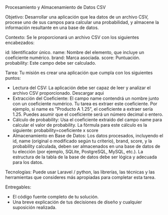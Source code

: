 Procesamiento y Almacenamiento de Datos CSV

Objetivo: Desarrollar una aplicación que lea datos de un archivo CSV, procese uno de sus campos para calcular una probabilidad, y almacene la información resultante en una base de datos.

Contexto: Se le proporcionará un archivo CSV con los siguientes encabezados:

id: Identificador único.
name: Nombre del elemento, que incluye un coeficiente numérico.
brand: Marca asociada.
score: Puntuación.
probability: Este campo debe ser calculado.

Tarea:
Tu misión es crear una aplicación que cumpla con los siguientes puntos:

- Lectura del CSV: La aplicación debe ser capaz de leer y analizar el archivo CSV proporcionado. Descargar aqui
- Extracción del Coeficiente: El campo name contendrá un nombre junto con un coeficiente numérico. Tu tarea es extraer este coeficiente. Por ejemplo, si name es "Producto A 1.25", el coeficiente a extraer sería 1.25. Puedes asumir que el coeficiente será un número decimal o entero.
- Cálculo de probability: Usa el coeficiente extraído del campo name para calcular el valor de probability. La fórmula para este cálculo es la siguiente:
probability=coeficiente x score​
- Almacenamiento en Base de Datos: Los datos procesados, incluyendo el id, name (original o modificado según tu criterio), brand, score, y la probability calculada, deben ser almacenados en una base de datos de tu elección (por ejemplo, SQLite, PostgreSQL, MySQL, etc.). La estructura de la tabla de la base de datos debe ser lógica y adecuada para los datos.

Tecnologías:
Puede usar Laravel / python, las librerías, las técnicas y las herramientas que consideres más apropiadas para completar esta tarea.

Entregables:

- El código fuente completo de tu solución.
- Una breve explicación de tus decisiones de diseño y cualquier suposición realizada.
